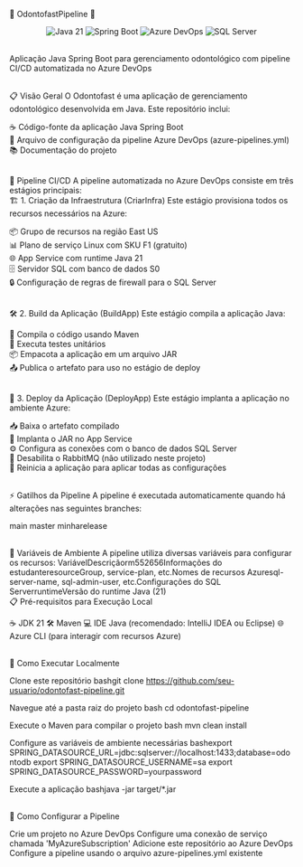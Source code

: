 🦷 OdontofastPipeline 🚀
<div align="center">
  <img src="https://img.shields.io/badge/java-21-orange?style=for-the-badge&logo=java" alt="Java 21"/>
  <img src="https://img.shields.io/badge/Spring%20Boot-latest-green?style=for-the-badge&logo=spring-boot" alt="Spring Boot"/>
  <img src="https://img.shields.io/badge/Azure%20DevOps-pipeline-blue?style=for-the-badge&logo=azure-devops" alt="Azure DevOps"/>
  <img src="https://img.shields.io/badge/SQL%20Server-azure-blue?style=for-the-badge&logo=microsoft-sql-server" alt="SQL Server"/>
</div>
<br>

Aplicação Java Spring Boot para gerenciamento odontológico com pipeline CI/CD automatizada no Azure DevOps

<br>
📋 Visão Geral
O Odontofast é uma aplicação de gerenciamento odontológico desenvolvida em Java. Este repositório inclui:

☕ Código-fonte da aplicação Java Spring Boot<br>
🔄 Arquivo de configuração da pipeline Azure DevOps (azure-pipelines.yml)<br>
📚 Documentação do projeto<br>

<br>
🚀 Pipeline CI/CD
A pipeline automatizada no Azure DevOps consiste em três estágios principais:
<br>
🏗️ 1. Criação da Infraestrutura (CriarInfra)
Este estágio provisiona todos os recursos necessários na Azure:

📦 Grupo de recursos na região East US<br>
📊 Plano de serviço Linux com SKU F1 (gratuito)<br>
🌐 App Service com runtime Java 21<br>
🗄️ Servidor SQL com banco de dados S0<br>
🔒 Configuração de regras de firewall para o SQL Server<br>

<br>
🛠️ 2. Build da Aplicação (BuildApp)
Este estágio compila a aplicação Java:

🔨 Compila o código usando Maven<br>
🧪 Executa testes unitários<br>
📦 Empacota a aplicação em um arquivo JAR<br>
📤 Publica o artefato para uso no estágio de deploy<br>

<br>
🚢 3. Deploy da Aplicação (DeployApp)
Este estágio implanta a aplicação no ambiente Azure:

📥 Baixa o artefato compilado<br>
🚀 Implanta o JAR no App Service<br>
⚙️ Configura as conexões com o banco de dados SQL Server<br>
🔌 Desabilita o RabbitMQ (não utilizado neste projeto)<br>
🔄 Reinicia a aplicação para aplicar todas as configurações<br>

<br>
⚡ Gatilhos da Pipeline
A pipeline é executada automaticamente quando há alterações nas seguintes branches:

main
master
minharelease

<br>
🔧 Variáveis de Ambiente
A pipeline utiliza diversas variáveis para configurar os recursos:
VariávelDescriçãorm552656Informações do estudanteresourceGroup, service-plan, etc.Nomes de recursos Azuresql-server-name, sql-admin-user, etc.Configurações do SQL ServerruntimeVersão do runtime Java (21)
<br>
📋 Pré-requisitos para Execução Local

☕ JDK 21
🛠️ Maven
💻 IDE Java (recomendado: IntelliJ IDEA ou Eclipse)
🌐 Azure CLI (para interagir com recursos Azure)

<br>
🚀 Como Executar Localmente

Clone este repositório
bashgit clone https://github.com/seu-usuario/odontofast-pipeline.git

Navegue até a pasta raiz do projeto
bash
cd odontofast-pipeline

Execute o Maven para compilar o projeto
bash
mvn clean install

Configure as variáveis de ambiente necessárias
bashexport SPRING_DATASOURCE_URL=jdbc:sqlserver://localhost:1433;database=odontodb
export SPRING_DATASOURCE_USERNAME=sa
export SPRING_DATASOURCE_PASSWORD=yourpassword

Execute a aplicação
bashjava -jar target/*.jar


<br>
🔄 Como Configurar a Pipeline

Crie um projeto no Azure DevOps
Configure uma conexão de serviço chamada 'MyAzureSubscription'
Adicione este repositório ao Azure DevOps
Configure a pipeline usando o arquivo azure-pipelines.yml existente

<br>
